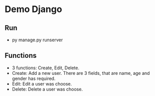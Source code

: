 # Demo Django

## Run
- py manage.py runserver

## Functions
- 3 functions: Create, Edit, Delete.
- Create: Add a new user. There are 3 fields, that are name, age and gender has required.
- Edit: Edit a user was choose.
- Delete: Delete a user was choose.
